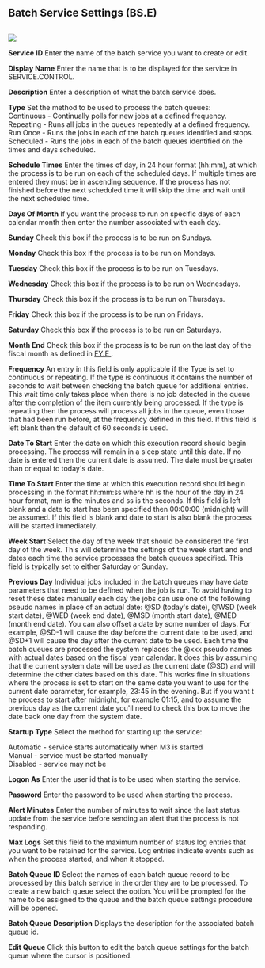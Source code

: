 ##  Batch Service Settings (BS.E)

<PageHeader />

##

![](./BS-E-1.jpg)

**Service ID** Enter the name of the batch service you want to create or edit.  
  
**Display Name** Enter the name that is to be displayed for the service in
SERVICE.CONTROL.  
  
**Description** Enter a description of what the batch service does.  
  
**Type** Set the method to be used to process the batch queues:  
Continuous - Continually polls for new jobs at a defined frequency.  
Repeating - Runs all jobs in the queues repeatedly at a defined frequency.  
Run Once - Runs the jobs in each of the batch queues identified and stops.  
Scheduled - Runs the jobs in each of the batch queues identified on the times
and days scheduled.  
  
**Schedule Times** Enter the times of day, in 24 hour format (hh:mm), at which
the process is to be run on each of the scheduled days. If multiple times are
entered they must be in ascending sequence. If the process has not finished
before the next scheduled time it will skip the time and wait until the next
scheduled time.  
  
**Days Of Month** If you want the process to run on specific days of each
calendar month then enter the number associated with each day.  
  
**Sunday** Check this box if the process is to be run on Sundays.  
  
**Monday** Check this box if the process is to be run on Mondays.  
  
**Tuesday** Check this box if the process is to be run on Tuesdays.  
  
**Wednesday** Check this box if the process is to be run on Wednesdays.  
  
**Thursday** Check this box if the process is to be run on Thursdays.  
  
**Friday** Check this box if the process is to be run on Fridays.  
  
**Saturday** Check this box if the process is to be run on Saturdays.  
  
**Month End** Check this box if the process is to be run on the last day of the fiscal month as defined in [ FY.E ](../../../../GL-OVERVIEW/GL-ENTRY/FY-E/README.md) .   
  
**Frequency** An entry in this field is only applicable if the Type is set to
continuous or repeating. If the type is continuous it contains the number of
seconds to wait between checking the batch queue for additional entries. This
wait time only takes place when there is no job detected in the queue after
the completion of the item currently being processed. If the type is repeating
then the process will process all jobs in the queue, even those that had been
run before, at the frequency defined in this field. If this field is left
blank then the default of 60 seconds is used.  
  
**Date To Start** Enter the date on which this execution record should begin
processing. The process will remain in a sleep state until this date. If no
date is entered then the current date is assumed. The date must be greater
than or equal to today's date.  
  
**Time To Start** Enter the time at which this execution record should begin
processing in the format hh:mm:ss where hh is the hour of the day in 24 hour
format, mm is the minutes and ss is the seconds. If this field is left blank
and a date to start has been specified then 00:00:00 (midnight) will be
assumed. If this field is blank and date to start is also blank the process
will be started immediately.  
  
**Week Start** Select the day of the week that should be considered the first
day of the week. This will determine the settings of the week start and end
dates each time the service processes the batch queues specified. This field
is typically set to either Saturday or Sunday.  
  
**Previous Day** Individual jobs included in the batch queues may have date
parameters that need to be defined when the job is run. To avoid having to
reset these dates manually each day the jobs can use one of the following
pseudo names in place of an actual date: @SD (today's date), @WSD (week start
date), @WED (week end date), @MSD (month start date), @MED (month end date).
You can also offset a date by some number of days. For example, @SD-1 will
cause the day before the current date to be used, and @SD+1 will cause the day
after the current date to be used. Each time the batch queues are processed
the system replaces the @xxx pseudo names with actual dates based on the
fiscal year calendar. It does this by assuming that the current system date
will be used as the current date (@SD) and will determine the other dates
based on this date. This works fine in situations where the process is set to
start on the same date you want to use for the current date parameter, for
example, 23:45 in the evening. But if you want t  
he process to start after midnight, for example 01:15, and to assume the
previous day as the current date you'll need to check this box to move the
date back one day from the system date.  
  
**Startup Type** Select the method for starting up the service:  
  
Automatic - service starts automatically when M3 is started  
Manual - service must be started manually  
Disabled - service may not be  
  
**Logon As** Enter the user id that is to be used when starting the service.  
  
**Password** Enter the password to be used when starting the process.  
  
**Alert Minutes** Enter the number of minutes to wait since the last status
update from the service before sending an alert that the process is not
responding.  
  
**Max Logs** Set this field to the maximum number of status log entries that
you want to be retained for the service. Log entries indicate events such as
when the process started, and when it stopped.  
  
**Batch Queue ID** Select the names of each batch queue record to be processed
by this batch service in the order they are to be processed. To create a new
batch queue select the  option. You will be prompted for the name to be
assigned to the queue and the batch queue settings procedure will be opened.  
  
**Batch Queue Description** Displays the description for the associated batch
queue id.  
  
**Edit Queue** Click this button to edit the batch queue settings for the
batch queue where the cursor is positioned.  
  
  
<badge text= "Version 8.10.57" vertical="middle" />

<PageFooter />